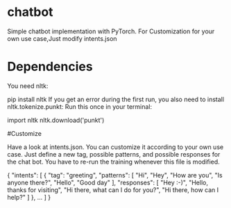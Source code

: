 # chatbot

Simple chatbot implementation with PyTorch.
For Customization for your own use case,Just modify intents.json

# Dependencies

You  need nltk:

pip install nltk
If you get an error during the first run, you also need to install nltk.tokenize.punkt: Run this once in your terminal:


import nltk
nltk.download('punkt')


#Customize

Have a look at intents.json. You can customize it according to your own use case. Just define a new tag, possible patterns, and possible responses for the chat bot. You have to re-run the training whenever this file is modified.

{
  "intents": [
    {
      "tag": "greeting",
      "patterns": [
        "Hi",
        "Hey",
        "How are you",
        "Is anyone there?",
        "Hello",
        "Good day"
      ],
      "responses": [
        "Hey :-)",
        "Hello, thanks for visiting",
        "Hi there, what can I do for you?",
        "Hi there, how can I help?"
      ]
    },
    ...
  ]
}
